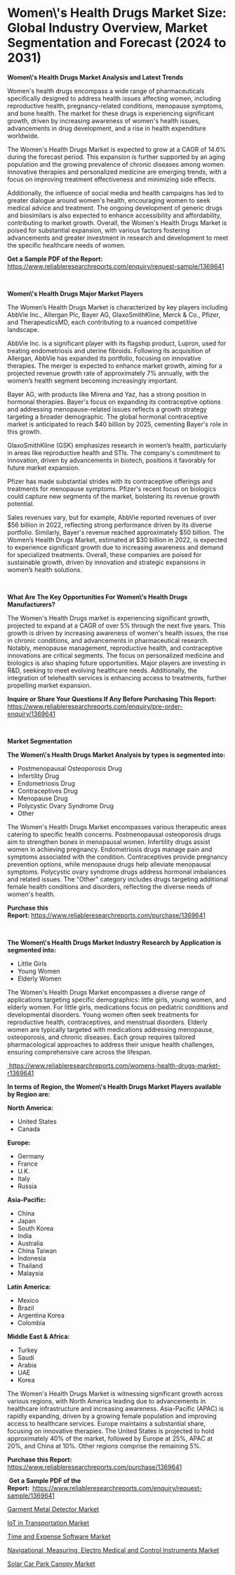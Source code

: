 <p><h1>Women\'s Health Drugs Market Size: Global Industry Overview, Market Segmentation and Forecast (2024 to 2031)</h1></p><p><strong>Women\'s Health Drugs Market Analysis and Latest Trends</strong></p>
<p><p>Women's health drugs encompass a wide range of pharmaceuticals specifically designed to address health issues affecting women, including reproductive health, pregnancy-related conditions, menopause symptoms, and bone health. The market for these drugs is experiencing significant growth, driven by increasing awareness of women's health issues, advancements in drug development, and a rise in health expenditure worldwide.</p><p>The Women's Health Drugs Market is expected to grow at a CAGR of 14.6% during the forecast period. This expansion is further supported by an aging population and the growing prevalence of chronic diseases among women. Innovative therapies and personalized medicine are emerging trends, with a focus on improving treatment effectiveness and minimizing side effects.</p><p>Additionally, the influence of social media and health campaigns has led to greater dialogue around women's health, encouraging women to seek medical advice and treatment. The ongoing development of generic drugs and biosimilars is also expected to enhance accessibility and affordability, contributing to market growth. Overall, the Women's Health Drugs Market is poised for substantial expansion, with various factors fostering advancements and greater investment in research and development to meet the specific healthcare needs of women.</p></p>
<p><strong>Get a Sample PDF of the Report:&nbsp;</strong> <a href="https://www.reliableresearchreports.com/enquiry/request-sample/1369641?utm_campaign=1512&utm_medium=2&utm_source=Github&utm_content=ia&utm_term=06122024&utm_id=womens-health-drugs">https://www.reliableresearchreports.com/enquiry/request-sample/1369641</a></p>
<p>&nbsp;</p>
<p><strong>Women\'s Health Drugs Major Market Players</strong></p>
<p><p>The Women’s Health Drugs Market is characterized by key players including AbbVie Inc., Allergan Plc, Bayer AG, GlaxoSmithKline, Merck & Co., Pfizer, and TherapeuticsMD, each contributing to a nuanced competitive landscape. </p><p>AbbVie Inc. is a significant player with its flagship product, Lupron, used for treating endometriosis and uterine fibroids. Following its acquisition of Allergan, AbbVie has expanded its portfolio, focusing on innovative therapies. The merger is expected to enhance market growth, aiming for a projected revenue growth rate of approximately 7% annually, with the women’s health segment becoming increasingly important.</p><p>Bayer AG, with products like Mirena and Yaz, has a strong position in hormonal therapies. Bayer's focus on expanding its contraceptive options and addressing menopause-related issues reflects a growth strategy targeting a broader demographic. The global hormonal contraceptive market is anticipated to reach $40 billion by 2025, cementing Bayer's role in this growth.</p><p>GlaxoSmithKline (GSK) emphasizes research in women’s health, particularly in areas like reproductive health and STIs. The company's commitment to innovation, driven by advancements in biotech, positions it favorably for future market expansion.</p><p>Pfizer has made substantial strides with its contraceptive offerings and treatments for menopause symptoms. Pfizer's recent focus on biologics could capture new segments of the market, bolstering its revenue growth potential.</p><p>Sales revenues vary, but for example, AbbVie reported revenues of over $56 billion in 2022, reflecting strong performance driven by its diverse portfolio. Similarly, Bayer's revenue reached approximately $50 billion. The Women’s Health Drugs Market, estimated at $30 billion in 2022, is expected to experience significant growth due to increasing awareness and demand for specialized treatments. Overall, these companies are poised for sustainable growth, driven by innovation and strategic expansions in women’s health solutions.</p></p>
<p>&nbsp;</p>
<p><strong>What Are The Key Opportunities For Women\'s Health Drugs Manufacturers?</strong></p>
<p><p>The Women's Health Drugs market is experiencing significant growth, projected to expand at a CAGR of over 5% through the next five years. This growth is driven by increasing awareness of women's health issues, the rise in chronic conditions, and advancements in pharmaceutical research. Notably, menopause management, reproductive health, and contraceptive innovations are critical segments. The focus on personalized medicine and biologics is also shaping future opportunities. Major players are investing in R&D, seeking to meet evolving healthcare needs. Additionally, the integration of telehealth services is enhancing access to treatments, further propelling market expansion.</p></p>
<p><strong>Inquire or Share Your Questions If Any Before Purchasing This Report:</strong> <a href="https://www.reliableresearchreports.com/enquiry/pre-order-enquiry/1369641?utm_campaign=1512&utm_medium=2&utm_source=Github&utm_content=ia&utm_term=06122024&utm_id=womens-health-drugs">https://www.reliableresearchreports.com/enquiry/pre-order-enquiry/1369641</a></p>
<p>&nbsp;</p>
<p><strong>Market Segmentation</strong></p>
<p><strong>The Women\'s Health Drugs Market Analysis by types is segmented into:</strong></p>
<p><ul><li>Postmenopausal Osteoporosis Drug</li><li>Infertility Drug</li><li>Endometriosis Drug</li><li>Contraceptives Drug</li><li>Menopause Drug</li><li>Polycystic Ovary Syndrome Drug</li><li>Other</li></ul></p>
<p><p>The Women's Health Drugs Market encompasses various therapeutic areas catering to specific health concerns. Postmenopausal osteoporosis drugs aim to strengthen bones in menopausal women. Infertility drugs assist women in achieving pregnancy. Endometriosis drugs manage pain and symptoms associated with the condition. Contraceptives provide pregnancy prevention options, while menopause drugs help alleviate menopausal symptoms. Polycystic ovary syndrome drugs address hormonal imbalances and related issues. The "Other" category includes drugs targeting additional female health conditions and disorders, reflecting the diverse needs of women's health.</p></p>
<p><strong>Purchase this Report:&nbsp;</strong><a href="https://www.reliableresearchreports.com/purchase/1369641?utm_campaign=1512&utm_medium=2&utm_source=Github&utm_content=ia&utm_term=06122024&utm_id=womens-health-drugs">https://www.reliableresearchreports.com/purchase/1369641</a></p>
<p>&nbsp;</p>
<p><strong>The Women\'s Health Drugs Market Industry Research by Application is segmented into:</strong></p>
<p><ul><li>Little Girls</li><li>Young Women</li><li>Elderly Women</li></ul></p>
<p><p>The Women's Health Drugs Market encompasses a diverse range of applications targeting specific demographics: little girls, young women, and elderly women. For little girls, medications focus on pediatric conditions and developmental disorders. Young women often seek treatments for reproductive health, contraceptives, and menstrual disorders. Elderly women are typically targeted with medications addressing menopause, osteoporosis, and chronic diseases. Each group requires tailored pharmacological approaches to address their unique health challenges, ensuring comprehensive care across the lifespan.</p></p>
<p><a href="https://www.reliableresearchreports.com/womens-health-drugs-market-r1369641?utm_campaign=1512&utm_medium=2&utm_source=Github&utm_content=ia&utm_term=06122024&utm_id=womens-health-drugs">&nbsp;https://www.reliableresearchreports.com/womens-health-drugs-market-r1369641</a></p>
<p><strong>In terms of Region, the Women\'s Health Drugs Market Players available by Region are:</strong></p>
<p>
    <p> <strong> North America: </strong>
        <ul>
            <li>United States</li>
            <li>Canada</li>
        </ul>
        </p> 
    <p> <strong> Europe: </strong>
        <ul>
            <li>Germany</li>
            <li>France</li>
            <li>U.K.</li>
            <li>Italy</li>
            <li>Russia</li>
        </ul>
        </p> 
    <p> <strong> Asia-Pacific: </strong>
        <ul>
            <li>China</li>
            <li>Japan</li>
            <li>South Korea</li>
            <li>India</li>
            <li>Australia</li>
            <li>China Taiwan</li>
            <li>Indonesia</li>
            <li>Thailand</li>
            <li>Malaysia</li>
        </ul>
        </p> 
    <p> <strong> Latin America: </strong>
        <ul>
            <li>Mexico</li>
            <li>Brazil</li>
            <li>Argentina Korea</li>
            <li>Colombia</li>
        </ul>
        </p> 
    <p> <strong> Middle East & Africa: </strong>
        <ul>
            <li>Turkey</li>
            <li>Saudi</li>
            <li>Arabia</li>
            <li>UAE</li>
            <li>Korea</li>
        </ul>
    </p>
    </p>
<p><p>The Women's Health Drugs Market is witnessing significant growth across various regions, with North America leading due to advancements in healthcare infrastructure and increasing awareness. Asia-Pacific (APAC) is rapidly expanding, driven by a growing female population and improving access to healthcare services. Europe maintains a substantial share, focusing on innovative therapies. The United States is projected to hold approximately 40% of the market, followed by Europe at 25%, APAC at 20%, and China at 10%. Other regions comprise the remaining 5%.</p></p>
<p><strong>Purchase this Report: </strong><a href="https://www.reliableresearchreports.com/purchase/1369641?utm_campaign=1512&utm_medium=2&utm_source=Github&utm_content=ia&utm_term=06122024&utm_id=womens-health-drugs">https://www.reliableresearchreports.com/purchase/1369641</a></p>
<p>&nbsp;<strong>Get a Sample PDF of the Report:&nbsp;&nbsp;</strong><a href="https://www.reliableresearchreports.com/enquiry/request-sample/1369641?utm_campaign=1512&utm_medium=2&utm_source=Github&utm_content=ia&utm_term=06122024&utm_id=womens-health-drugs">https://www.reliableresearchreports.com/enquiry/request-sample/1369641</a></p>
<p><strong></strong></p>
<p><p><a href="https://issuu.com/reportprime-2/docs/garment-metal-detector-market-size-2030.pptx?utm_campaign=1512&utm_medium=2&utm_source=Github&utm_content=ia&utm_term=06122024&utm_id=womens-health-drugs">Garment Metal Detector Market</a></p><p><a href="https://www.linkedin.com/pulse/iot-transportation-market-analysis-latest-marketing-vwjre?utm_campaign=1512&utm_medium=2&utm_source=Github&utm_content=ia&utm_term=06122024&utm_id=womens-health-drugs">IoT in Transportation Market</a></p><p><a href="https://www.linkedin.com/pulse/t-insight-dial-ziosf?utm_campaign=1512&utm_medium=2&utm_source=Github&utm_content=ia&utm_term=06122024&utm_id=womens-health-drugs">Time and Expense Software Market</a></p><p><a href="https://github.com/ryanbell8967/Market-Research-Report-List-1/blob/main/navigational-measuring-electro-medical-and-control-instruments-market.md?utm_campaign=1512&utm_medium=2&utm_source=Github&utm_content=ia&utm_term=06122024&utm_id=womens-health-drugs">Navigational, Measuring, Electro Medical and Control Instruments Market</a></p><p><a href="https://issuu.com/reportprime-2/docs/solar-car-park-canopy-market-size-2030.pptx?utm_campaign=1512&utm_medium=2&utm_source=Github&utm_content=ia&utm_term=06122024&utm_id=womens-health-drugs">Solar Car Park Canopy Market</a></p></p>